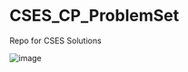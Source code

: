 # CSES_CP_ProblemSet
Repo for CSES Solutions


![image](https://github.com/user-attachments/assets/c591f49e-00e0-4dda-bbdd-ed8b67cfe051)
